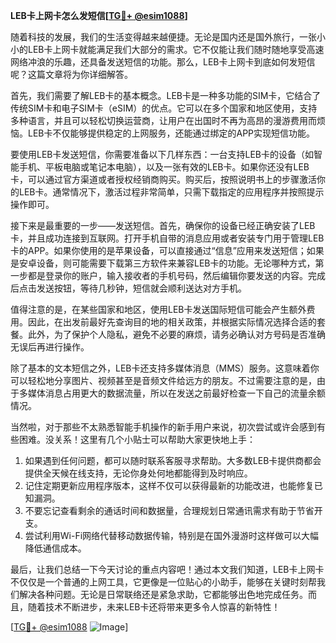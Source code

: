 **LEB卡上网卡怎么发短信[[TG💪+ @esim1088](https://t.me/s/esim1088)]**

随着科技的发展，我们的生活变得越来越便捷。无论是国内还是国外旅行，一张小小的LEB卡上网卡就能满足我们大部分的需求。它不仅能让我们随时随地享受高速网络冲浪的乐趣，还具备发送短信的功能。那么，LEB卡上网卡到底如何发短信呢？这篇文章将为你详细解答。

首先，我们需要了解LEB卡的基本概念。LEB卡是一种多功能的SIM卡，它结合了传统SIM卡和电子SIM卡（eSIM）的优点。它可以在多个国家和地区使用，支持多种语言，并且可以轻松切换运营商，让用户在出国时不再为高昂的漫游费用而烦恼。LEB卡不仅能够提供稳定的上网服务，还能通过绑定的APP实现短信功能。

要使用LEB卡发送短信，你需要准备以下几样东西：一台支持LEB卡的设备（如智能手机、平板电脑或笔记本电脑），以及一张有效的LEB卡。如果你还没有LEB卡，可以通过官方渠道或者授权经销商购买。购买后，按照说明书上的步骤激活你的LEB卡。通常情况下，激活过程非常简单，只需下载指定的应用程序并按照提示操作即可。

接下来是最重要的一步——发送短信。首先，确保你的设备已经正确安装了LEB卡，并且成功连接到互联网。打开手机自带的消息应用或者安装专门用于管理LEB卡的APP。如果你使用的是苹果设备，可以直接通过“信息”应用来发送短信；如果是安卓设备，则可能需要下载第三方软件来兼容LEB卡的功能。无论哪种方式，第一步都是登录你的账户，输入接收者的手机号码，然后编辑你要发送的内容。完成后点击发送按钮，等待几秒钟，短信就会顺利送达对方手机。

值得注意的是，在某些国家和地区，使用LEB卡发送国际短信可能会产生额外费用。因此，在出发前最好先查询目的地的相关政策，并根据实际情况选择合适的套餐。此外，为了保护个人隐私，避免不必要的麻烦，请务必确认对方号码是否准确无误后再进行操作。

除了基本的文本短信之外，LEB卡还支持多媒体消息（MMS）服务。这意味着你可以轻松地分享图片、视频甚至是音频文件给远方的朋友。不过需要注意的是，由于多媒体消息占用更大的数据流量，所以在发送之前最好检查一下自己的流量余额情况。

当然啦，对于那些不太熟悉智能手机操作的新手用户来说，初次尝试或许会感到有些困难。没关系！这里有几个小贴士可以帮助大家更快地上手：

1. 如果遇到任何问题，都可以随时联系客服寻求帮助。大多数LEB卡提供商都会提供全天候在线支持，无论你身处何地都能得到及时响应。
2. 记住定期更新应用程序版本，这样不仅可以获得最新的功能改进，也能修复已知漏洞。
3. 不要忘记查看剩余的通话时间和数据量，合理规划日常通讯需求有助于节省开支。
4. 尝试利用Wi-Fi网络代替移动数据传输，特别是在国外漫游时这样做可以大幅降低通信成本。

最后，让我们总结一下今天讨论的重点内容吧！通过本文我们知道，LEB卡上网卡不仅仅是一个普通的上网工具，它更像是一位贴心的小助手，能够在关键时刻帮我们解决各种问题。无论是日常联络还是紧急求助，它都能够出色地完成任务。而且，随着技术不断进步，未来LEB卡还将带来更多令人惊喜的新特性！

[[TG💪+ @esim1088](https://t.me/s/esim1088) ![Image](https://i.postimg.cc/4NQfJmqS/Snipaste-2025-05-13-00-14-12.png)]